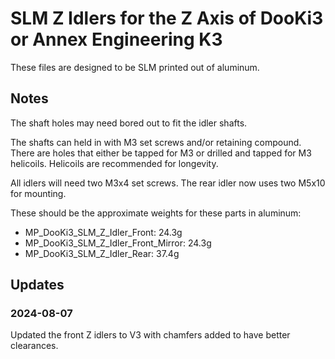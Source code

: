 # SLM Z Idlers for the Z Axis of DooKi3 or Annex Engineering K3
These files are designed to be SLM printed out of aluminum.

## Notes
The shaft holes may need bored out to fit the idler shafts.

The shafts can held in with M3 set screws and/or retaining compound.  There are holes that either be tapped for M3 or drilled and tapped for M3 helicoils.  Helicoils are recommended for longevity.

All idlers will need two M3x4 set screws. The rear idler now uses two M5x10 for mounting.

These should be the approximate weights for these parts in aluminum:

- MP_DooKi3_SLM_Z_Idler_Front: 24.3g
- MP_DooKi3_SLM_Z_Idler_Front_Mirror: 24.3g
- MP_DooKi3_SLM_Z_Idler_Rear: 37.4g

## Updates
### 2024-08-07
Updated the front Z idlers to V3 with chamfers added to have better clearances.
